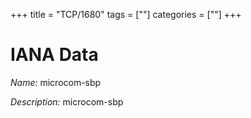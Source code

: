 +++
title = "TCP/1680"
tags = [""]
categories = [""]
+++

# IANA Data

_Name:_ microcom-sbp

_Description:_ microcom-sbp

